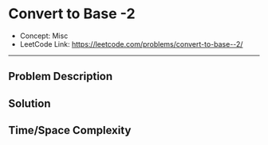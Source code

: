 # Convert to Base -2

- Concept: Misc
- LeetCode Link: https://leetcode.com/problems/convert-to-base--2/

---

## Problem Description

## Solution

## Time/Space Complexity

